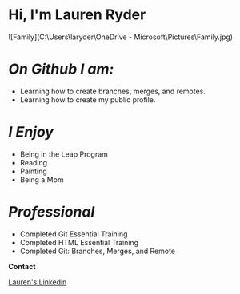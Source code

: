 # <b> Hi, I'm Lauren Ryder </b>

![Family](C:\Users\laryder\OneDrive - Microsoft\Pictures\Family.jpg)

# <i> On Github I am: </i>
<ul>
<li>Learning how to create branches, merges, and remotes. </li>
<li>Learning how to create my public profile. </li>
</ul>


# <i> I Enjoy </i>
<ul>
<li> Being in the Leap Program </li>
<li> Reading </li>
<li> Painting </li>
<li> Being a Mom </li>
</ul>


# <i> Professional </i>
<ul>
<li> Completed Git Essential Training </li>
<li> Completed HTML Essential Training </li>
<li> Completed Git: Branches, Merges, and Remote </li>
</ul>


<b> Contact </b>

<a href="www.linkedin.com/in/lauren-ryder-00675617b"> Lauren's Linkedin</a>
